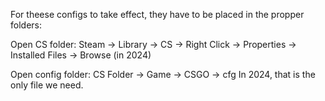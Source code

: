 For theese configs to take effect, they have to be placed in the propper folders:

Open CS folder: Steam -> Library -> CS -> Right Click -> Properties -> Installed Files -> Browse (in 2024)

Open config folder: CS Folder -> Game -> CSGO -> cfg In 2024, that is the only file we need.
